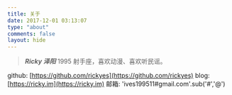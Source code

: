 ```yaml
---
title: 关于
date: 2017-12-01 03:13:07
type: "about"
comments: false
layout: hide
---
```


> ***Ricky 泽阳***
> 1995 射手座，喜欢动漫、喜欢听民谣。

github: [https://github.com/rickyes](https://github.com/rickyes)
blog: [https://ricky.im](https://ricky.im)
邮箱: 'ives199511#gmail.com'.sub('#','@')
